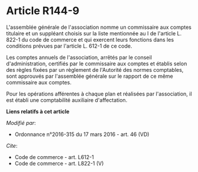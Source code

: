 # Article R144-9

L'assemblée générale de l'association nomme un commissaire aux comptes titulaire et un suppléant choisis sur la liste
mentionnée au I de l'article L. 822-1 du code de commerce et qui exercent leurs fonctions dans les conditions prévues par
l'article L. 612-1 de ce code. 

Les comptes annuels de l'association, arrêtés par le conseil d'administration, certifiés par le commissaire aux comptes et
établis selon des règles fixées par un règlement de l'Autorité des normes comptables, sont approuvés par l'assemblée générale
sur le rapport de ce même commissaire aux comptes. 

Pour les opérations afférentes à chaque plan et réalisées par l'association, il est établi une comptabilité auxiliaire
d'affectation.

**Liens relatifs à cet article**

_Modifié par_:

  - Ordonnance n°2016-315 du 17 mars 2016 - art. 46 (VD)

_Cite_:

  - Code de commerce - art. L612-1
  - Code de commerce - art. L822-1 (V)
